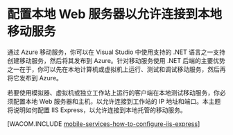 ﻿<properties pageTitle="配置 IIS Express 以便对移动服务进行本地测试" metaKeywords="Azure Mobile Services, .NET Backend, IIS Express" description="了解如何配置 IIS Express，以允许连接到本地移动服务项目进行测试。" authors="glenga" title="Configure the local web server to allow connections to a local mobile service" />

# 配置本地 Web 服务器以允许连接到本地移动服务 

通过 Azure 移动服务，你可以在 Visual Studio 中使用支持的 .NET 语言之一支持创建移动服务，然后将其发布到 Azure。针对移动服务使用 .NET 后端的主要优势之一在于，你可以先在本地计算机或虚拟机上运行、测试和调试移动服务，然后再将它发布到 Azure。 

若要使用模拟器、虚拟机或独立工作站上运行的客户端在本地测试移动服务，你必须配置本地 Web 服务器和主机，以允许连接到工作站的 IP 地址和端口。本主题将说明如何配置 IIS Express，以允许连接到本地托管的移动服务。 

[WACOM.INCLUDE [mobile-services-how-to-configure-iis-express](../includes/mobile-services-how-to-configure-iis-express.md)] 

